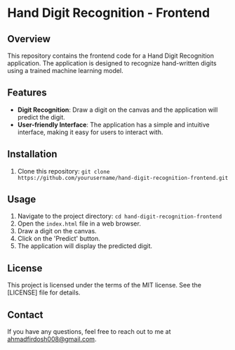 # Hand Digit Recognition - Frontend

## Overview
This repository contains the frontend code for a Hand Digit Recognition application. The application is designed to recognize hand-written digits using a trained machine learning model.

## Features
- **Digit Recognition**: Draw a digit on the canvas and the application will predict the digit.
- **User-friendly Interface**: The application has a simple and intuitive interface, making it easy for users to interact with.

## Installation
1. Clone this repository: `git clone https://github.com/yourusername/hand-digit-recognition-frontend.git`

## Usage
1. Navigate to the project directory: `cd hand-digit-recognition-frontend`
2. Open the `index.html` file in a web browser.
3. Draw a digit on the canvas.
4. Click on the 'Predict' button.
5. The application will display the predicted digit.

## License
This project is licensed under the terms of the MIT license. See the [LICENSE] file for details.

## Contact
If you have any questions, feel free to reach out to me at ahmadfirdosh008@gmail.com.
